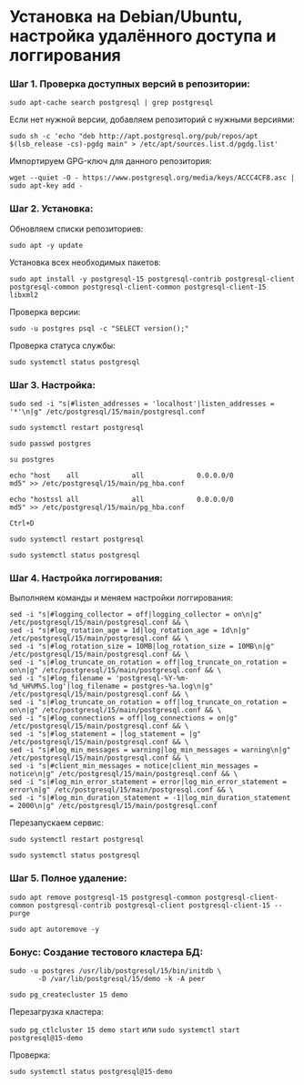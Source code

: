 # Установка на Debian/Ubuntu, настройка удалённого доступа и логгирования

### Шаг 1. Проверка доступных версий в репозитории:

``sudo apt-cache search postgresql | grep postgresql``

Если нет нужной версии, добавляем репозиторий с нужными версиями:

```
sudo sh -c 'echo "deb http://apt.postgresql.org/pub/repos/apt $(lsb_release -cs)-pgdg main" > /etc/apt/sources.list.d/pgdg.list'
```

Импортируем GPG-ключ для данного репозитория:

```
wget --quiet -O - https://www.postgresql.org/media/keys/ACCC4CF8.asc | sudo apt-key add -
```

### Шаг 2. Установка:

Обновляем списки репозиториев:

``sudo apt -y update``

Установка всех необходимых пакетов:

```
sudo apt install -y postgresql-15 postgresql-contrib postgresql-client postgresql-common postgresql-client-common postgresql-client-15 libxml2
```

Проверка версии:

``sudo -u postgres psql -c "SELECT version();"``

Проверка статуса службы:

``sudo systemctl status postgresql``

### Шаг 3. Настройка:

```
sudo sed -i "s|#listen_addresses = 'localhost'|listen_addresses = '*'\n|g" /etc/postgresql/15/main/postgresql.conf
```

``sudo systemctl restart postgresql``

``sudo passwd postgres``

``su postgres``

``echo "host    all             all             0.0.0.0/0                  md5" >> /etc/postgresql/15/main/pg_hba.conf``

``echo "hostssl all             all             0.0.0.0/0                  md5" >> /etc/postgresql/15/main/pg_hba.conf``

``Ctrl+D``

``sudo systemctl restart postgresql``

``sudo systemctl status postgresql``

### Шаг 4. Настройка логгирования:

Выполняем команды и меняем настройки логгирования:

```
sed -i "s|#logging_collector = off|logging_collector = on\n|g" /etc/postgresql/15/main/postgresql.conf && \
sed -i "s|#log_rotation_age = 1d|log_rotation_age = 1d\n|g" /etc/postgresql/15/main/postgresql.conf && \
sed -i "s|#log_rotation_size = 10MB|log_rotation_size = 10MB\n|g" /etc/postgresql/15/main/postgresql.conf && \
sed -i "s|#log_truncate_on_rotation = off|log_truncate_on_rotation = on\n|g" /etc/postgresql/15/main/postgresql.conf && \
sed -i "s|#log_filename = 'postgresql-%Y-%m-%d_%H%M%S.log'|log_filename = postgres-%a.log\n|g" /etc/postgresql/15/main/postgresql.conf && \
sed -i "s|#log_truncate_on_rotation = off|log_truncate_on_rotation = on\n|g" /etc/postgresql/15/main/postgresql.conf && \
sed -i "s|#log_connections = off|log_connections = on|g" /etc/postgresql/15/main/postgresql.conf && \
sed -i "s|#log_statement = |log_statement = |g" /etc/postgresql/15/main/postgresql.conf && \
sed -i "s|#log_min_messages = warning|log_min_messages = warning\n|g" /etc/postgresql/15/main/postgresql.conf && \
sed -i "s|#client_min_messages = notice|client_min_messages = notice\n|g" /etc/postgresql/15/main/postgresql.conf && \
sed -i "s|#log_min_error_statement = error|log_min_error_statement = error\n|g" /etc/postgresql/15/main/postgresql.conf && \
sed -i "s|#log_min_duration_statement = -1|log_min_duration_statement = 2000\n|g" /etc/postgresql/15/main/postgresql.conf
```

Перезапускаем сервис:

``sudo systemctl restart postgresql``

``sudo systemctl status postgresql``

### Шаг 5. Полное удаление:

```
sudo apt remove postgresql-15 postgresql-common postgresql-client-common postgresql-contrib postgresql-client postgresql-client-15 --purge
```

``sudo apt autoremove -y``

### Бонус: Создание тестового кластера БД:

```
sudo -u postgres /usr/lib/postgresql/15/bin/initdb \
       -D /var/lib/postgresql/15/demo -k -A peer
```

``sudo pg_createcluster 15 demo``

Перезагрузка кластера:

``sudo pg_ctlcluster 15 demo start`` или ``sudo systemctl start postgresql@15-demo``

Проверка:

``sudo systemctl status postgresql@15-demo``

